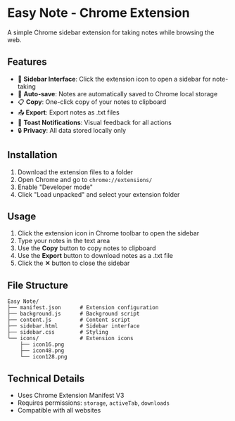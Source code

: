 # Easy Note - Chrome Extension

A simple Chrome sidebar extension for taking notes while browsing the web.

## Features

- 🚀 **Sidebar Interface**: Click the extension icon to open a sidebar for note-taking
- 📝 **Auto-save**: Notes are automatically saved to Chrome local storage
- 📋 **Copy**: One-click copy of your notes to clipboard
- 📤 **Export**: Export notes as .txt files
- 🎯 **Toast Notifications**: Visual feedback for all actions
- 🔒 **Privacy**: All data stored locally only

## Installation

1. Download the extension files to a folder
2. Open Chrome and go to `chrome://extensions/`
3. Enable "Developer mode"
4. Click "Load unpacked" and select your extension folder

## Usage

1. Click the extension icon in Chrome toolbar to open the sidebar
2. Type your notes in the text area
3. Use the **Copy** button to copy notes to clipboard
4. Use the **Export** button to download notes as a .txt file
5. Click the **✕** button to close the sidebar

## File Structure

```
Easy Note/
├── manifest.json      # Extension configuration
├── background.js      # Background script
├── content.js         # Content script
├── sidebar.html       # Sidebar interface
├── sidebar.css        # Styling
└── icons/             # Extension icons
    ├── icon16.png
    ├── icon48.png
    └── icon128.png
```

## Technical Details

- Uses Chrome Extension Manifest V3
- Requires permissions: `storage`, `activeTab`, `downloads`
- Compatible with all websites 